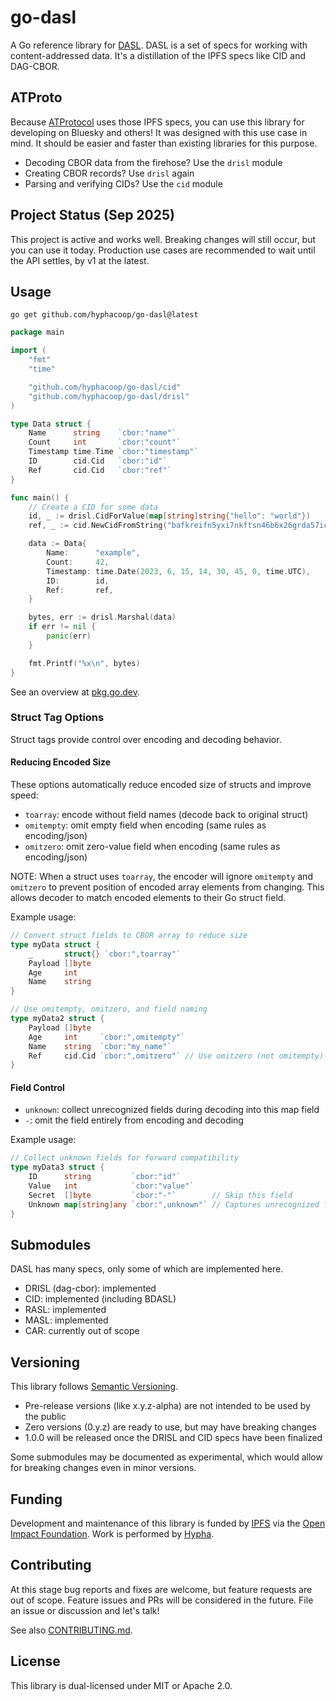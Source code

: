 # go-dasl

A Go reference library for [DASL](https://dasl.ing). DASL is a set of specs for working with
content-addressed data. It's a distillation of the IPFS specs like CID and DAG-CBOR.

## ATProto

Because [ATProtocol](https://atproto.com/) uses those IPFS specs, you can use this library
for developing on Bluesky and others! It was designed with this use case in mind. It should
be easier and faster than existing libraries for this purpose.

- Decoding CBOR data from the firehose? Use the `drisl` module
- Creating CBOR records? Use `drisl` again
- Parsing and verifying CIDs? Use the `cid` module

## Project Status (Sep 2025)

This project is active and works well. Breaking changes will still occur, but you can use it today.
Production use cases are recommended to wait until the API settles, by v1 at the latest.

## Usage

```
go get github.com/hyphacoop/go-dasl@latest
```

```go
package main

import (
	"fmt"
	"time"

	"github.com/hyphacoop/go-dasl/cid"
	"github.com/hyphacoop/go-dasl/drisl"
)

type Data struct {
    Name      string    `cbor:"name"`
    Count     int       `cbor:"count"`
    Timestamp time.Time `cbor:"timestamp"`
    ID        cid.Cid   `cbor:"id"`
    Ref       cid.Cid   `cbor:"ref"`
}

func main() {
    // Create a CID for some data
    id, _ := drisl.CidForValue(map[string]string{"hello": "world"})
    ref, _ := cid.NewCidFromString("bafkreifn5yxi7nkftsn46b6x26grda57ict7md2xuvfbsgkiahe2e7vnq4")

    data := Data{
        Name:      "example",
        Count:     42,
        Timestamp: time.Date(2023, 6, 15, 14, 30, 45, 0, time.UTC),
        ID:        id,
        Ref:       ref,
    }

    bytes, err := drisl.Marshal(data)
    if err != nil {
        panic(err)
    }

    fmt.Printf("%x\n", bytes)
}
```

See an overview at [pkg.go.dev](https://pkg.go.dev/github.com/hyphacoop/go-dasl).

### Struct Tag Options

Struct tags provide control over encoding and decoding behavior.

#### Reducing Encoded Size

These options automatically reduce encoded size of structs and improve speed:
- `toarray`: encode without field names (decode back to original struct)
- `omitempty`: omit empty field when encoding (same rules as encoding/json)
- `omitzero`: omit zero-value field when encoding (same rules as encoding/json)

NOTE: When a struct uses `toarray`, the encoder will ignore `omitempty` and `omitzero` to prevent position of encoded array elements from changing. This allows decoder to match encoded elements to their Go struct field.

Example usage:

```go
// Convert struct fields to CBOR array to reduce size
type myData struct {
    _       struct{} `cbor:",toarray"`
    Payload []byte
    Age     int
    Name    string
}

// Use omitempty, omitzero, and field naming
type myData2 struct {
    Payload []byte
    Age     int     `cbor:",omitempty"`
    Name    string  `cbor:"my_name"`
    Ref     cid.Cid `cbor:",omitzero"` // Use omitzero (not omitempty) for CIDs
}
```

#### Field Control

- `unknown`: collect unrecognized fields during decoding into this map field
- `-`: omit the field entirely from encoding and decoding

Example usage:

```go
// Collect unknown fields for forward compatibility
type myData3 struct {
    ID      string         `cbor:"id"`
    Value   int            `cbor:"value"`
    Secret  []byte         `cbor:"-"`        // Skip this field
    Unknown map[string]any `cbor:",unknown"` // Captures unrecognized fields
}
```

## Submodules

DASL has many specs, only some of which are implemented here.

- DRISL (dag-cbor): implemented
- CID: implemented (including BDASL)
- RASL: implemented
- MASL: implemented
- CAR: currently out of scope

## Versioning

This library follows [Semantic Versioning](https://semver.org/).

- Pre-release versions (like x.y.z-alpha) are not intended to be used by the public
- Zero versions (0.y.z) are ready to use, but may have breaking changes
- 1.0.0 will be released once the DRISL and CID specs have been finalized

Some submodules may be documented as experimental, which would allow for breaking changes
even in minor versions.

## Funding

Development and maintenance of this library is funded by [IPFS](https://ipfs.tech)
via the [Open Impact Foundation](https://openimpact.foundation/).
Work is performed by [Hypha](https://hypha.coop/).

## Contributing

At this stage bug reports and fixes are welcome, but feature requests are out of scope.
Feature issues and PRs will be considered in the future.
File an issue or discussion and let's talk!

See also [CONTRIBUTING.md](./CONTRIBUTING.md).

## License

This library is dual-licensed under MIT or Apache 2.0.
